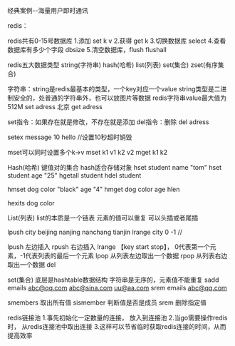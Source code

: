 经典案例--海量用户即时通讯

redis：

redis共有0-15号数据库
1.添加 set k v
2.获得 get k
3.切换数据库 select
4.查看数据库有多少个字段 dbsize
5.清空数据库，flush  flushall


redis五大数据类型
    string(字符串)  hash(哈希)    list(列表)  set(集合) zset(有序集合)

字符串：string是redis最基本的类型，一个key对应一个value
string类型是二进制安全的，处普通的字符串外，也可以放图片等数据
redis字符串value最大值为512M
set adress 北京
get adress

set指令：如果存在就是修改，不存在就是添加
del指令：删除
del adress

setex message 10 hello  //设置10秒超时销毁

mset可以同时设置多个k->v
mset k1 v1 k2 v2
mget k1 k2


Hash(哈希)
键值对的集合
hash适合存储对象
hset student name "tom"
hset student age "25"
hgetall student
hdel student

hmset dog color "black" age "4"
hmget dog color age
hlen

hexits dog color


List(列表)
list的本质是一个链表
元素的值可以重复
可以头插或者尾插

lpush city beijing nanjing nanchang tianjin
lrange city 0 -1 //

lpush  左边插入
rpush  右边插入
lrange 【key start stop】， 0代表第一个元素，-1代表列表的最后一个元素
lpop    从列表左边取出一个数据
rpop    从列表右边取出一个数据
del

set(集合)
底层是hashtable数据结构
字符串是无序的，元素值不能重复
sadd emails abc@qq.com abc@sina.com uu@aa.com
srem emails abc@qq.com

smembers 取出所有值
sismember 判断值是否是成员
srem    删除指定值


redis链接池
1.事先初始化一定数量的连接， 放入到连接池
2.当go需要操作redis时， 从redis连接池中取出连接
3.这样可以节省临时获取redis连接的时间，从而提高效率